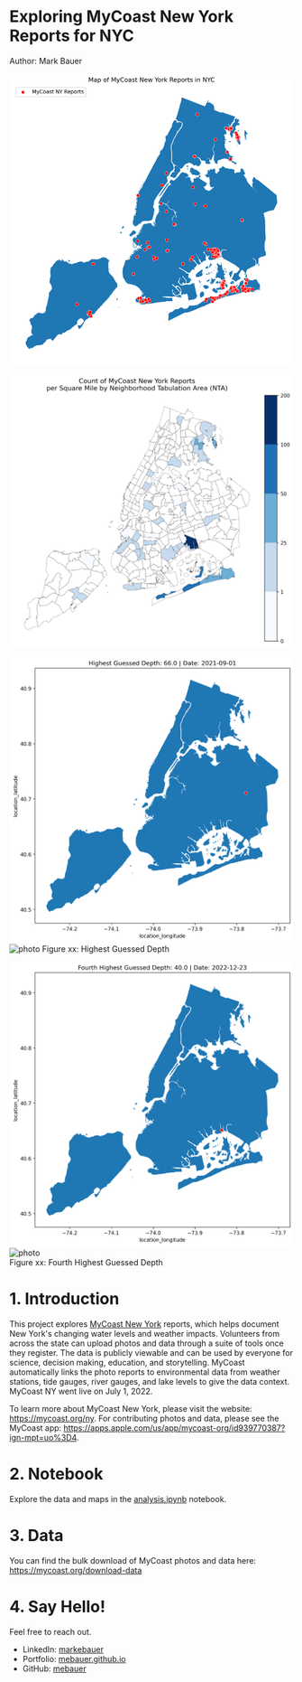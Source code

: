 # Exploring MyCoast New York Reports for NYC
Author: Mark Bauer

![photo](figures/reports-nyc.png)

![photo](figures/choropleth-map.png) 

![photo](figures/highest-depth.png)
![photo](https://report-images.nyc3.digitaloceanspaces.com/2023/06/21194127/20210901_221628-scaled.jpg)
Figure xx: Highest Guessed Depth

![photo](figures/fourth-highest-depth.png) 
![photo](https://report-images.nyc3.digitaloceanspaces.com/2023/01/09205934/mckee-164th-7_30-am.png)  
Figure xx: Fourth Highest Guessed Depth

# 1. Introduction
This project explores [MyCoast New York](https://mycoast.org/ny) reports, which helps document New York's changing water levels and weather impacts. Volunteers from across the state can upload photos and data through a suite of tools once they register. The data is publicly viewable and can be used by everyone for science, decision making, education, and storytelling. MyCoast automatically links the photo reports to environmental data from weather stations, tide gauges, river gauges, and lake levels to give the data context. MyCoast NY went live on July 1, 2022.

To learn more about MyCoast New York, please visit the website: https://mycoast.org/ny. For contributing photos and data, please see the MyCoast app: https://apps.apple.com/us/app/mycoast-org/id939770387?ign-mpt=uo%3D4.


# 2. Notebook 
Explore the data and maps in the [analysis.ipynb](https://github.com/mebauer/mycoast-ny-data/blob/main/analysis.ipynb) notebook.

# 3. Data
You can find the bulk download of MyCoast photos and data here: https://mycoast.org/download-data

# 4. Say Hello!
Feel free to reach out.
- LinkedIn: [markebauer](https://www.linkedin.com/in/markebauer/)   
- Portfolio: [mebauer.github.io](https://mebauer.github.io/)
- GitHub: [mebauer](https://github.com/mebauer)
